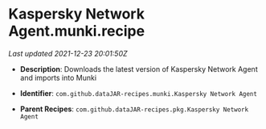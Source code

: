 # Kaspersky Network Agent.munki.recipe

_Last updated 2021-12-23 20:01:50Z_

- **Description**: Downloads the latest version of Kaspersky Network Agent and imports into Munki

- **Identifier**: `com.github.dataJAR-recipes.munki.Kaspersky Network Agent`

- **Parent Recipes**: `com.github.dataJAR-recipes.pkg.Kaspersky Network Agent`
